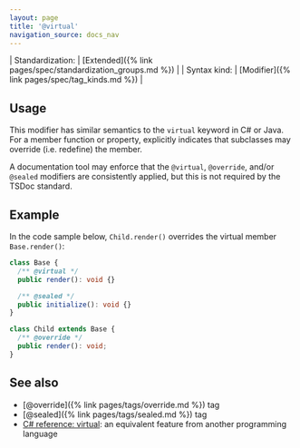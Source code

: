 ```yaml
---
layout: page
title: '@virtual'
navigation_source: docs_nav
---
```


| Standardization: | [Extended]({% link pages/spec/standardization_groups.md %}) |
| Syntax kind: | [Modifier]({% link pages/spec/tag_kinds.md %}) |

## Usage

This modifier has similar semantics to the `virtual` keyword in C# or Java. For a member function or property,
explicitly indicates that subclasses may override (i.e. redefine) the member.

A documentation tool may enforce that the `@virtual`, `@override`, and/or `@sealed` modifiers are consistently
applied, but this is not required by the TSDoc standard.

## Example

In the code sample below, `Child.render()` overrides the virtual member `Base.render()`:

```ts
class Base {
  /** @virtual */
  public render(): void {}

  /** @sealed */
  public initialize(): void {}
}

class Child extends Base {
  /** @override */
  public render(): void;
}
```

## See also

- [@override]({% link pages/tags/override.md %}) tag
- [@sealed]({% link pages/tags/sealed.md %}) tag
- [C# reference: virtual](https://docs.microsoft.com/en-us/dotnet/csharp/language-reference/keywords/virtual):
  an equivalent feature from another programming language
